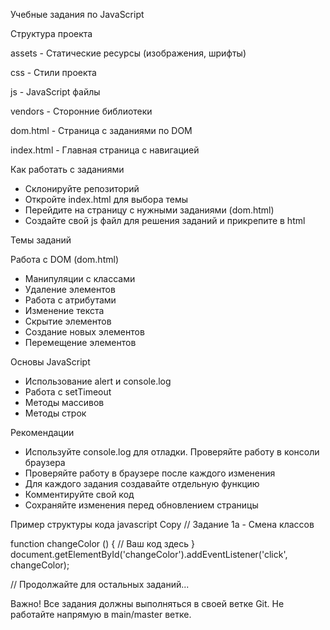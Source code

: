 Учебные задания по JavaScript

Структура проекта

assets - Статические ресурсы (изображения, шрифты)

css - Стили проекта

js -  JavaScript файлы

vendors -  Сторонние библиотеки

dom.html - Страница с заданиями по DOM

index.html - Главная страница с навигацией





Как работать с заданиями

- Склонируйте репозиторий
- Откройте index.html для выбора темы
- Перейдите на страницу с нужными заданиями (dom.html)
- Создайте свой js файл для решения заданий и прикрепите в html

Темы заданий

Работа с DOM (dom.html)

- Манипуляции с классами
- Удаление элементов
- Работа с атрибутами
- Изменение текста
- Скрытие элементов
- Создание новых элементов
- Перемещение элементов

Основы JavaScript

- Использование alert и console.log
- Работа с setTimeout
- Методы массивов
- Методы строк

Рекомендации

- Используйте console.log для отладки. Проверяйте работу в консоли браузера
- Проверяйте работу в браузере после каждого изменения
- Для каждого задания создавайте отдельную функцию
- Комментируйте свой код
- Сохраняйте изменения перед обновлением страницы

Пример структуры кода
javascript
Copy
// Задание 1a - Смена классов

function changeColor () {
// Ваш код здесь
}
document.getElementById('changeColor').addEventListener('click', changeColor);

// Продолжайте для остальных заданий...

Важно!
Все задания должны выполняться в своей ветке Git. Не работайте напрямую в main/master ветке.
